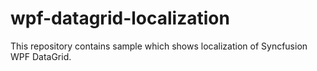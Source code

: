 # wpf-datagrid-localization
This repository contains sample which shows localization of Syncfusion WPF DataGrid.

